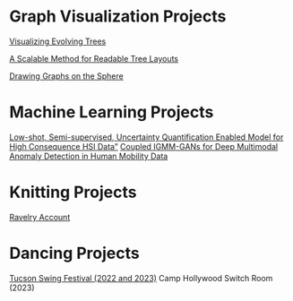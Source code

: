 
# Graph Visualization Projects

[Visualizing Evolving Trees](ryngray.github.io/evolving-trees/index.html)

[A Scalable Method for Readable Tree Layouts](https://tiga1231.github.io/zmlt/demo/overview.html)

[Drawing Graphs on the Sphere](ryngray.github.io/Drawing_Graphs_on_the_Sphere__AVI_.pdf)

# Machine Learning Projects

[Low-shot, Semi-supervised,
Uncertainty Quantification Enabled Model for High Consequence HSI Data”](https://ieeexplore.ieee.org/document/9843707)
[Coupled IGMM-GANs for Deep Multimodal Anomaly Detection in Human Mobility Data](https://arxiv.org/abs/1809.02728)


# Knitting Projects

[Ravelry Account](ravelry.com/booksforever)

# Dancing Projects

[Tucson Swing Festival (2022 and 2023)](tucsonswingfestival.com)
Camp Hollywood Switch Room (2023)

